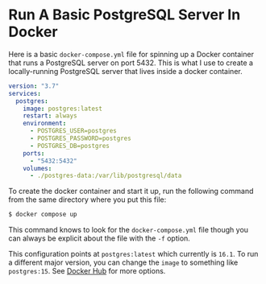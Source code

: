 # Run A Basic PostgreSQL Server In Docker

Here is a basic `docker-compose.yml` file for spinning up a Docker container
that runs a PostgreSQL server on port 5432. This is what I use to create a
locally-running PostgreSQL server that lives inside a docker container.

```yaml
version: "3.7"
services:
  postgres:
    image: postgres:latest
    restart: always
    environment:
      - POSTGRES_USER=postgres
      - POSTGRES_PASSWORD=postgres
      - POSTGRES_DB=postgres
    ports:
      - "5432:5432"
    volumes:
      - ./postgres-data:/var/lib/postgresql/data
```

To create the docker container and start it up, run the following command from
the same directory where you put this file:

```bash
$ docker compose up
```

This command knows to look for the `docker-compose.yml` file though you can
always be explicit about the file with the `-f` option.

This configuration points at `postgres:latest` which currently is `16.1`. To
run a different major version, you can change the `image` to something like
`postgres:15`. See [Docker Hub](https://hub.docker.com/_/postgres) for more
options.
